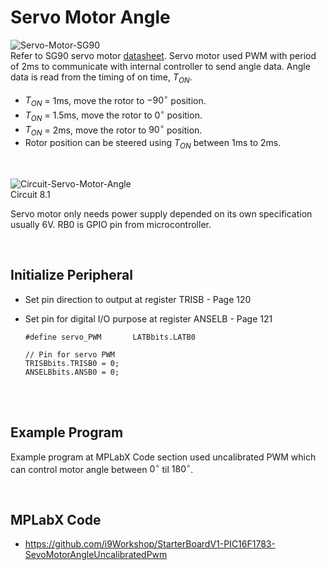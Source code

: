 # Servo Motor Angle

![Servo-Motor-SG90](https://github.com/user-attachments/assets/224cbf88-a894-4aaa-9177-ba7f51ed7456)
<br/>
Refer to SG90 servo motor [datasheet](http://www.ee.ic.ac.uk/pcheung/teaching/DE1_EE/stores/sg90_datasheet.pdf). 
Servo motor used PWM with period of 2ms to communicate with internal controller to send angle data. Angle data is read from the timing of on time, $T_{ON}$.

* $T_{ON}$ = 1ms, move the rotor to $-90^\circ$ position.
* $T_{ON}$ = 1.5ms, move the rotor to $0^\circ$ position.
* $T_{ON}$ = 2ms, move the rotor to $90^\circ$ position.
* Rotor position can be steered using $T_{ON}$ between 1ms to 2ms.
<br/>

![Circuit-Servo-Motor-Angle](https://github.com/user-attachments/assets/3e47665f-6ef3-48b5-ac90-7e2524453ced)
<br/>
Circuit 8.1

Servo motor only needs power supply depended on its own specification usually 6V. RB0 is GPIO pin from microcontroller.
<br/>

<br/>

## Initialize Peripheral

* Set pin direction to output at register TRISB - Page 120
* Set pin for digital I/O purpose at register ANSELB - Page 121

  ```
  #define servo_PWM       LATBbits.LATB0
  ```
  
  ```
  // Pin for servo PWM
  TRISBbits.TRISB0 = 0;
  ANSELBbits.ANSB0 = 0;
  ```
<br/>

<br/>

## Example Program

Example program at MPLabX Code section used uncalibrated PWM which can control motor angle between $0^\circ$ til $180^\circ$.
<br/>

<br/>

## MPLabX Code

* https://github.com/i9Workshop/StarterBoardV1-PIC16F1783-SevoMotorAngleUncalibratedPwm
<br/>
